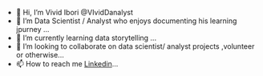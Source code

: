 - 👋 Hi, I’m Vivid Ibori  @VIvidDanalyst
- 👀 I’m Data Scientist / Analyst who enjoys documenting his learning jpurney  ...
- 🌱 I’m currently learning data storytelling ...
- 💞️ I’m looking to collaborate on data scientist/ analyst projects ,volunteer or otherwise...
- 📫 How to reach me [Linkedin](https://www.linkedin.com/in/vivid-ibori-)... 

<!---
VIvidDanalyst/VIvidDanalyst is a ✨ special ✨ repository because its `README.md` (this file) appears on your GitHub profile.
You can click the Preview link to take a look at your changes.
--->
